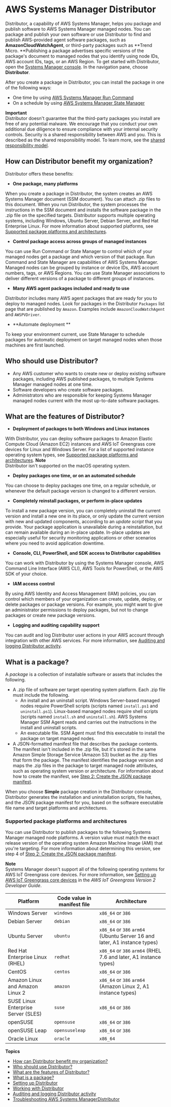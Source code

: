 # AWS Systems Manager Distributor<a name="distributor"></a>

Distributor, a capability of AWS Systems Manager, helps you package and publish software to AWS Systems Manager managed nodes\. You can package and publish your own software or use Distributor to find and publish AWS\-provided agent software packages, such as **AmazonCloudWatchAgent**, or third\-party packages such as **Trend Micro\. **Publishing a package advertises specific versions of the package's document to managed nodes that you identify using node IDs, AWS account IDs, tags, or an AWS Region\. To get started with Distributor, open the [Systems Manager console](https://console.aws.amazon.com/systems-manager/distributor)\. In the navigation pane, choose **Distributor**\.

After you create a package in Distributor, you can install the package in one of the following ways:
+ One time by using [AWS Systems Manager Run Command](run-command.md)
+ On a schedule by using [AWS Systems Manager State Manager](systems-manager-state.md)

**Important**  
Distributor doesn't guarantee that the third\-party packages you install are free of any potential malware\. We encourage that you conduct your own additional due diligence to ensure compliance with your internal security controls\. Security is a shared responsibility between AWS and you\. This is described as the shared responsibility model\. To learn more, see the [shared responsibility model](http://aws.amazon.com/compliance/shared-responsibility-model/)\.

## How can Distributor benefit my organization?<a name="distributor-benefits"></a>

Distributor offers these benefits:
+  **One package, many platforms** 

  When you create a package in Distributor, the system creates an AWS Systems Manager document \(SSM document\)\. You can attach \.zip files to this document\. When you run Distributor, the system processes the instructions in the SSM document and installs the software package in the \.zip file on the specified targets\. Distributor supports multiple operating systems, including Windows, Ubuntu Server, Debian Server, and Red Hat Enterprise Linux\. For more information about supported platforms, see [Supported package platforms and architectures](#what-is-a-package-platforms)\.
+  **Control package access across groups of managed instances** 

  You can use Run Command or State Manager to control which of your managed nodes get a package and which version of that package\. Run Command and State Manager are capabilities of AWS Systems Manager\. Managed nodes can be grouped by instance or device IDs, AWS account numbers, tags, or AWS Regions\. You can use State Manager associations to deliver different versions of a package to different groups of instances\.
+  **Many AWS agent packages included and ready to use** 

  Distributor includes many AWS agent packages that are ready for you to deploy to managed nodes\. Look for packages in the Distributor `Packages` list page that are published by `Amazon`\. Examples include `AmazonCloudWatchAgent` and `AWSPVDriver`\.
+  **Automate deployment ** 

  To keep your environment current, use State Manager to schedule packages for automatic deployment on target managed nodes when those machines are first launched\.

## Who should use Distributor?<a name="distributor-who"></a>
+ Any AWS customer who wants to create new or deploy existing software packages, including AWS published packages, to multiple Systems Manager managed nodes at one time\.
+ Software developers who create software packages\.
+ Administrators who are responsible for keeping Systems Manager managed nodes current with the most up\-to\-date software packages\.

## What are the features of Distributor?<a name="distributor-features"></a>
+  **Deployment of packages to both Windows and Linux instances** 

  With Distributor, you can deploy software packages to Amazon Elastic Compute Cloud \(Amazon EC2\) instances and AWS IoT Greengrass core devices for Linux and Windows Server\. For a list of supported instance operating system types, see [Supported package platforms and architectures](#what-is-a-package-platforms)\.
**Note**  
Distributor isn't supported on the macOS operating system\.
+  **Deploy packages one time, or on an automated schedule** 

  You can choose to deploy packages one time, on a regular schedule, or whenever the default package version is changed to a different version\. 
+  **Completely reinstall packages, or perform in\-place updates** 

  To install a new package version, you can completely uninstall the current version and install a new one in its place, or only update the current version with new and updated components, according to an *update script* that you provide\. Your package application is unavailable during a reinstallation, but can remain available during an in\-place update\. In\-place updates are especially useful for security monitoring applications or other scenarios where you need to avoid application downtime\.
+  **Console, CLI, PowerShell, and SDK access to Distributor capabilities** 

  You can work with Distributor by using the Systems Manager console, AWS Command Line Interface \(AWS CLI\), AWS Tools for PowerShell, or the AWS SDK of your choice\.
+  **IAM access control** 

  By using AWS Identity and Access Management \(IAM\) policies, you can control which members of your organization can create, update, deploy, or delete packages or package versions\. For example, you might want to give an administrator permissions to deploy packages, but not to change packages or create new package versions\.
+  **Logging and auditing capability support** 

  You can audit and log Distributor user actions in your AWS account through integration with other AWS services\. For more information, see [Auditing and logging Distributor activity](distributor-logging-auditing.md)\.

## What is a package?<a name="what-is-a-package"></a>

A *package* is a collection of installable software or assets that includes the following\.
+ A \.zip file of software per target operating system platform\. Each \.zip file must include the following\.
  + An install and an uninstall script\. Windows Server\-based managed nodes require PowerShell scripts \(scripts named `install.ps1` and `uninstall.ps1`\)\. Linux\-based managed nodes require shell scripts \(scripts named `install.sh` and `uninstall.sh`\)\. AWS Systems Manager SSM Agent reads and carries out the instructions in the install and uninstall scripts\.
  + An executable file\. SSM Agent must find this executable to install the package on target managed nodes\.
+ A JSON\-formatted manifest file that describes the package contents\. The manifest isn't included in the \.zip file, but it's stored in the same Amazon Simple Storage Service \(Amazon S3\) bucket as the \.zip files that form the package\. The manifest identifies the package version and maps the \.zip files in the package to target managed node attributes, such as operating system version or architecture\. For information about how to create the manifest, see [Step 2: Create the JSON package manifest](distributor-working-with-packages-create.md#packages-manifest)\.

When you choose **Simple** package creation in the Distributor console, Distributor generates the installation and uninstallation scripts, file hashes, and the JSON package manifest for you, based on the software executable file name and target platforms and architectures\.

### Supported package platforms and architectures<a name="what-is-a-package-platforms"></a>

You can use Distributor to publish packages to the following Systems Manager managed node platforms\. A version value must match the exact release version of the operating system Amazon Machine Image \(AMI\) that you're targeting\. For more information about determining this version, see step 4 of [Step 2: Create the JSON package manifest](distributor-working-with-packages-create.md#packages-manifest)\.

**Note**  
Systems Manager doesn't support all of the following operating systems for AWS IoT Greengrass core devices\. For more information, see [Setting up AWS IoT Greengrass core devices](https://docs.aws.amazon.com/greengrass/v2/developerguide/setting-up.html) in the *AWS IoT Greengrass Version 2 Developer Guide*\.


| Platform | Code value in manifest file | Architecture | 
| --- | --- | --- | 
|  Windows Server  |   `windows`   |  `x86_64` or `386`  | 
|  Debian Server  |   `debian`   |  `x86_64` or `386`  | 
|  Ubuntu Server  |   `ubuntu`   |  `x86_64` or `386` `arm64` \(Ubuntu Server 16 and later, A1 instance types\)  | 
|  Red Hat Enterprise Linux \(RHEL\)  |   `redhat`   |  `x86_64` or `386` `arm64` \(RHEL 7\.6 and later, A1 instance types\)  | 
|  CentOS  |   `centos`   |  `x86_64` or `386`  | 
|  Amazon Linux and Amazon Linux 2  |   `amazon`   |  `x86_64` or `386` `arm64` \(Amazon Linux 2, A1 instance types\)  | 
|  SUSE Linux Enterprise Server \(SLES\)  |   `suse`   |  `x86_64` or `386`  | 
|  openSUSE  |   `opensuse`   |  `x86_64` or `386`  | 
|  openSUSE Leap  |   `opensuseleap`   |  `x86_64` or `386`  | 
|  Oracle Linux  |   `oracle`   |  `x86_64`  | 

**Topics**
+ [How can Distributor benefit my organization?](#distributor-benefits)
+ [Who should use Distributor?](#distributor-who)
+ [What are the features of Distributor?](#distributor-features)
+ [What is a package?](#what-is-a-package)
+ [Setting up Distributor](distributor-getting-started.md)
+ [Working with Distributor](distributor-working-with.md)
+ [Auditing and logging Distributor activity](distributor-logging-auditing.md)
+ [Troubleshooting AWS Systems ManagerDistributor](distributor-troubleshooting.md)